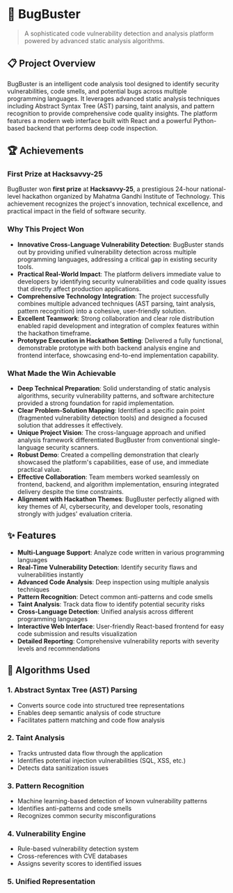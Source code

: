 # 🐛 BugBuster
> A sophisticated code vulnerability detection and analysis platform powered by advanced static analysis algorithms.

## 📋 Project Overview
BugBuster is an intelligent code analysis tool designed to identify security vulnerabilities, code smells, and potential bugs across multiple programming languages. It leverages advanced static analysis techniques including Abstract Syntax Tree (AST) parsing, taint analysis, and pattern recognition to provide comprehensive code quality insights. The platform features a modern web interface built with React and a powerful Python-based backend that performs deep code inspection.

## 🏆 Achievements

### First Prize at Hacksavvy-25
BugBuster won **first prize** at **Hacksavvy-25**, a prestigious 24-hour national-level hackathon organized by Mahatma Gandhi Institute of Technology. This achievement recognizes the project's innovation, technical excellence, and practical impact in the field of software security.

### Why This Project Won
- **Innovative Cross-Language Vulnerability Detection**: BugBuster stands out by providing unified vulnerability detection across multiple programming languages, addressing a critical gap in existing security tools.
- **Practical Real-World Impact**: The platform delivers immediate value to developers by identifying security vulnerabilities and code quality issues that directly affect production applications.
- **Comprehensive Technology Integration**: The project successfully combines multiple advanced techniques (AST parsing, taint analysis, pattern recognition) into a cohesive, user-friendly solution.
- **Excellent Teamwork**: Strong collaboration and clear role distribution enabled rapid development and integration of complex features within the hackathon timeframe.
- **Prototype Execution in Hackathon Setting**: Delivered a fully functional, demonstrable prototype with both backend analysis engine and frontend interface, showcasing end-to-end implementation capability.

### What Made the Win Achievable
- **Deep Technical Preparation**: Solid understanding of static analysis algorithms, security vulnerability patterns, and software architecture provided a strong foundation for rapid implementation.
- **Clear Problem-Solution Mapping**: Identified a specific pain point (fragmented vulnerability detection tools) and designed a focused solution that addresses it effectively.
- **Unique Project Vision**: The cross-language approach and unified analysis framework differentiated BugBuster from conventional single-language security scanners.
- **Robust Demo**: Created a compelling demonstration that clearly showcased the platform's capabilities, ease of use, and immediate practical value.
- **Effective Collaboration**: Team members worked seamlessly on frontend, backend, and algorithm implementation, ensuring integrated delivery despite the time constraints.
- **Alignment with Hackathon Themes**: BugBuster perfectly aligned with key themes of AI, cybersecurity, and developer tools, resonating strongly with judges' evaluation criteria.

## ✨ Features
- **Multi-Language Support**: Analyze code written in various programming languages
- **Real-Time Vulnerability Detection**: Identify security flaws and vulnerabilities instantly
- **Advanced Code Analysis**: Deep inspection using multiple analysis techniques
- **Pattern Recognition**: Detect common anti-patterns and code smells
- **Taint Analysis**: Track data flow to identify potential security risks
- **Cross-Language Detection**: Unified analysis across different programming languages
- **Interactive Web Interface**: User-friendly React-based frontend for easy code submission and results visualization
- **Detailed Reporting**: Comprehensive vulnerability reports with severity levels and recommendations

## 🧮 Algorithms Used

### 1. **Abstract Syntax Tree (AST) Parsing**
   - Converts source code into structured tree representations
   - Enables deep semantic analysis of code structure
   - Facilitates pattern matching and code flow analysis

### 2. **Taint Analysis**
   - Tracks untrusted data flow through the application
   - Identifies potential injection vulnerabilities (SQL, XSS, etc.)
   - Detects data sanitization issues

### 3. **Pattern Recognition**
   - Machine learning-based detection of known vulnerability patterns
   - Identifies anti-patterns and code smells
   - Recognizes common security misconfigurations

### 4. **Vulnerability Engine**
   - Rule-based vulnerability detection system
   - Cross-references with CVE databases
   - Assigns severity scores to identified issues

### 5. **Unified Representation**
